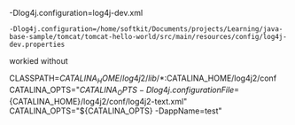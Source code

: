 

-Dlog4j.configuration=log4j-dev.xml

```
-Dlog4j.configuration=/home/softkit/Documents/projects/Learning/java-base-sample/tomcat/tomcat-hello-world/src/main/resources/config/log4j-dev.properties
```


workied without 

CLASSPATH=$CATALINA_HOME/log4j2/lib/*:$CATALINA_HOME/log4j2/conf
CATALINA_OPTS="${CATALINA_OPTS} -Dlog4j.configurationFile=${CATALINA_HOME}/log4j2/conf/log4j2-text.xml"
CATALINA_OPTS="${CATALINA_OPTS} -DappName=test"